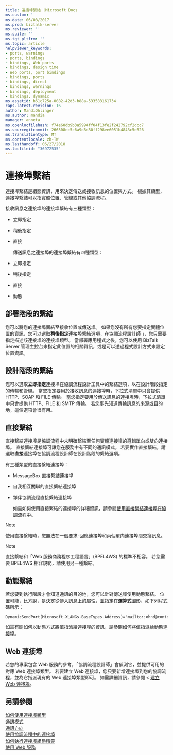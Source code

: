 ```yaml
---
title: 連接埠繫結 |Microsoft Docs
ms.custom: ''
ms.date: 06/08/2017
ms.prod: biztalk-server
ms.reviewer: ''
ms.suite: ''
ms.tgt_pltfrm: ''
ms.topic: article
helpviewer_keywords:
- ports, warnings
- ports, bindings
- bindings, Web ports
- bindings, design time
- Web ports, port bindings
- bindings, ports
- bindings, direct
- bindings, warnings
- bindings, deployment
- bindings, dynamic
ms.assetid: b61c725a-0082-42d3-b88a-533583161734
caps.latest.revision: 16
author: MandiOhlinger
ms.author: mandia
manager: anneta
ms.openlocfilehash: f74e60db9b3a5994ff04f13fe2f242792cf2dcc7
ms.sourcegitcommit: 266308ec5c6a9d8d80ff298ee6051b4843c5d626
ms.translationtype: MT
ms.contentlocale: zh-TW
ms.lasthandoff: 06/27/2018
ms.locfileid: "36972535"
---
```

# <a name="port-bindings"></a>連接埠繫結
連接埠繫結是組態資訊，用來決定傳送或接收訊息的位置與方式。 根據其類型，連接埠繫結可以指實體位置、管線或其他協調流程。  
  
 接收訊息之連接埠的連接埠繫結有三種類型：  
  
- 立即指定  
  
- 稍後指定  
  
- 直接  
  
  傳送訊息之連接埠的連接埠繫結有四種類型：  
  
- 立即指定  
  
- 稍後指定  
  
- 直接  
  
- 動態  
  
## <a name="binding-at-deployment-time"></a>部署階段的繫結  
 您可以將您的連接埠繫結至接收位置或傳送埠。 如果您沒有所有您要指定實體位置的資訊，您可以選取**稍後指定**連接埠繫結選項，在協調流程設計師 」，您只需要指定描述該連接埠的連接埠類型。 當部署應用程式之後，您可以使用 BizTalk Server 管理主控台來指定此位置的相關資訊，或是可以透過程式設計方式來設定位置資訊。  
  
## <a name="binding-at-design-time"></a>設計階段的繫結  
 您可以選取**立即指定**連接埠在協調流程設計工具中的繫結選項，以在設計階段指定的傳輸和管線。 當您指定要用於接收訊息的連接埠時，下拉式清單中只會提供 HTTP、SOAP 和 FILE 傳輸。 當您指定要用於傳送訊息的連接埠時，下拉式清單中只會提供 HTTP、FILE 和 SMTP 傳輸。 若您事先知道傳輸訊息的來源或目的地，這個選項會很有用。  
  
## <a name="direct-binding"></a>直接繫結  
 直接繫結連接埠是協調流程中未明確繫結至任何實體連接埠的邏輯單向或雙向連接埠。 直接繫結連接埠可讓您在服務中有不同的通訊模式。 若要實作直接繫結，請選取**直接**連接埠在協調流程設計師在設計階段的繫結選項。  
  
 有三種類型的直接繫結連接埠：  
  
- MessageBox 直接繫結連接埠  
  
- 自我相互關聯的直接繫結連接埠  
  
- 夥伴協調流程直接繫結連接埠  
  
  如需如何使用直接繫結的連接埠的詳細資訊，請參閱[使用直接繫結連接埠在協調流程中](../core/working-with-direct-bound-ports-in-orchestrations.md)。  
  
> [!NOTE]
>  使用直接繫結時，您無法在一個要求-回應連接埠和兩個單向連接埠間交換訊息。  
  
> [!NOTE]
>  直接繫結和「Web 服務商務程序工程語言」(BPEL4WS) 的標準不相容。 若您需要 BPEL4WS 相容規範，請使用另一種繫結。  
  
## <a name="dynamic-binding"></a>動態繫結  
 若您要到執行階段才會知道通訊的目的地，您可以針對傳送埠使用動態繫結。 位置可能，比方說，是決定從傳入訊息上的屬性，並指定在**運算式**圖形，如下列程式碼所示：  
  
```  
DynamicSendPort(Microsoft.XLANGs.BaseTypes.Address)="mailto:johnd@contoso.com";  
```  
  
 如需有關如何以動態方式將值指派給連接埠的資訊，請參閱[如何將值指派給動態連接埠](../core/how-to-use-expressions-to-assign-values-to-dynamic-ports.md)。  
  
## <a name="web-ports"></a>Web 連接埠  
 若您的專案包含 Web 服務的參考，「協調流程設計師」會偵測它，並提供可用的對應 Web 連接埠類型。 若要建立 Web 連接埠，您只要新增連接埠到您的協調流程，並為它指派現有的 Web 連接埠類型即可。 如需詳細資訊，請參閱 <<c0> [ 建立 Web 連接埠](../core/creating-web-ports.md)。  
  
## <a name="see-also"></a>另請參閱  
 [如何使用連接埠類型](../core/how-to-work-with-port-types.md)   
 [通訊模式](../core/communication-pattern.md)   
 [通訊方向](../core/communication-direction.md)   
 [使用協調流程中的連接埠](../core/using-ports-in-orchestrations.md)   
 [如何執行連接埠組態精靈](../core/how-to-run-the-port-configuration-wizard.md)   
 [使用 Web 服務](../core/consuming-web-services.md)